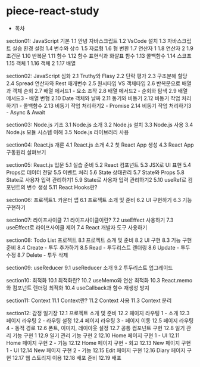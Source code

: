 # piece-react-study

- 목차

section01: JavaScript 기본
1.1 안녕 자바스크립트
1.2 VsCode 설치
1.3 자바스크립트 실습 환경 설정
1.4 변수와 상수
1.5 자료형
1.6 형 변환
1.7 연산자 1
1.8 연산자 2
1.9 조건문
1.10 반복문
1.11 함수
1.12 함수 표현식과 화살표 함수
1.13 콜백함수
1.14 스코프
1.15 객체 1
1.16 객체 2
1.17 배열

section02: JavaScript 심화
2.1 Truthy와 Flasy
2.2 단락 평가
2.3 구조분해 할당
2.4 Spread 연산자와 Rest 매개변수
2.5 원시타입 VS 객체타입
2.6 반복문으로 배열과 객체 순회
2.7 배열 메서드1 - 요소 조작
2.8 배열 메서드2 - 순회와 탐색
2.9 배열 메서드3 - 배열 변형
2.10 Date 객체와 날짜
2.11 동기와 비동기
2.12 비동기 작업 처리하기1 - 콜백함수
2.13 비동기 작업 처리하기2 - Promise
2.14 비동기 작업 처리하기3 - Async & Await

section03: Node.js 기초
3.1 Node.js 소개
3.2 Node.js 설치
3.3 Node.js 사용
3.4 Node.js 모듈 시스템 이해
3.5 Node.js 라이브러리 사용

section04: React.js 개론
4.1 React.js 소개
4.2 첫 React App 생성
4.3 React App 구동원리 살펴보기

section05: React.js 입문
5.1 실습 준비
5.2 React 컴포넌트
5.3 JSX로 UI 표현
5.4 Props로 데이터 전달
5.5 이벤트 처리
5.6 State 상태관리
5.7 State와 Props
5.8 State로 사용자 입력 관리하기1
5.9 State로 사용자 입력 관리하기2
5.10 useRef로 컴포넌트의 변수 생성
5.11 React Hooks란?

section06: 프로젝트1. 카운터 앱
6.1 프로젝트 소개 및 준비
6.2 UI 구현하기
6.3 기능 구현하기

section07: 라이프사이클
7.1 라이프사이클이란?
7.2 useEffect 사용하기
7.3 useEffect로 라이프사이클 제어
7.4 React 개발자 도구 사용하기

section08: Todo List 프로젝트
8.1 프로젝트 소개 및 준비
8.2 UI 구현
8.3 기능 구현 준비
8.4 Create - 투두 추가하기
8.5 Read - 투두리스트 렌더링
8.6 Update - 투두 수정
8.7 Delete - 투두 삭제

section09: useReducer
9.1 useReducer 소개
9.2 투두리스트 업그레이드

section10: 최적화
10.1 최적화란?
10.2 useMemo와 연산 최적화
10.3 React.memo와 컴포넌트 렌더링 최적화
10.4 useCallback과 함수 재생성 방지

section11: Context
11.1 Context란?
11.2 Context 사용
11.3 Context 분리

section12: 감정 일기장
12.1 프로젝트 소개 및 준비
12.2 페이지 라우팅 1 - 소개
12.3 페이지 라우팅 2 - 라우팅 설정
12.4 페이지 라우팅 3 - 페이지 이동
12.5 페이지 라우팅 4 - 동적 경로
12.6 폰트, 이미지, 레이아웃 설정
12.7 공통 컴포넌트 구현
12.8 일기 관리 기능 구현 1
12.9 일기 관리 기능 구현 2
12.10 Home 페이지 구현 1 - UI
12.11 Home 페이지 구현 2 - 기능
12.12 Home 페이지 구현 - 회고
12.13 New 페이지 구현 1 - UI
12.14 New 페이지 구현 2 - 기능
12.15 Edit 페이지 구현
12.16 Diary 페이지 구현
12.17 웹 스토리지 이용
12.18 배포 준비
12.19 배포
